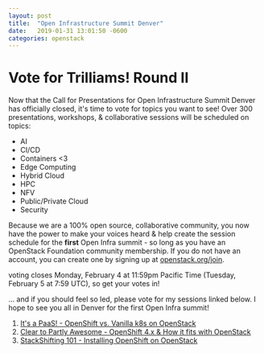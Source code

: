 ```yaml
---
layout: post
title:  "Open Infrastructure Summit Denver"
date:   2019-01-31 13:01:50 -0600
categories: openstack
---
```


# Vote for Trilliams! Round II

Now that the Call for Presentations for Open Infrastructure Summit Denver has officially closed, it's time to vote for topics you want to see! Over 300 presentations, workshops, & collaborative sessions will be scheduled on topics:

- AI
- CI/CD
- Containers <3
- Edge Computing
- Hybrid Cloud
- HPC
- NFV
- Public/Private Cloud
- Security

Because we are a 100% open source, collaborative community, you now have the power to make your voices heard & help create the session schedule for the **first** Open Infra summit - so long as you have an OpenStack Foundation community membership. If you do not have an account, you can create one by signing up at [openstack.org/join][join].

voting closes Monday, February 4 at 11:59pm Pacific Time (Tuesday, February 5 at 7:59 UTC), so get your votes in!

... and if you should feel so led, please vote for my sessions linked below. I hope to see you all in Denver for the first Open Infra summit! 

1. [It's a PaaS! - OpenShift vs. Vanilla k8s on OpenStack][issapaas]
2. [Clear to Partly Awesome - OpenShift 4.x & How it fits with OpenStack][ocp4]
3. [StackShifting 101 - Installing OpenShift on OpenStack][stackshift]

[join]: https://openstack.org/join
[issapaas]: https://www.openstack.org/summit/denver-2019/vote-for-speakers#/23034
[ocp4]: https://www.openstack.org/summit/denver-2019/vote-for-speakers#/23035
[stackshift]: https://www.openstack.org/summit/denver-2019/vote-for-speakers#/23036
